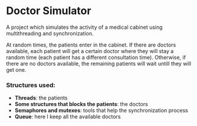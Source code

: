 # Doctor Simulator

A project which simulates the activity of a medical cabinet using multithreading and synchronization. 

At random times, the patients enter in the cabinet. If there are doctors available, each patient will get a certain doctor where they will stay a random time (each patient has a different consultation time). Otherwise, if there are no doctors available, the remaining patients will wait untill they will get one.                                 

### Structures used:
- **Threads**: the patients
- **Some structures that blocks the patients**: the doctors
- **Semaphores and mutexes**: tools that help the synchronization process
- **Queue**: here I keep all the available doctors
